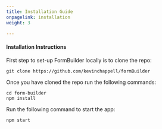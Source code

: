```yaml
---
title: Installation Guide
onpagelink: installation
weight: 3

---
```


#### **Installation Instructions**

First step to set-up FormBuilder locally is to clone the repo:

 ```
 git clone https://github.com/kevinchappell/formBuilder
```

Once you have cloned the repo run the following commands:

 ```
 cd form-builder
 npm install 
```

Run the following command to start the app:

 ```
 npm start
```

####  

